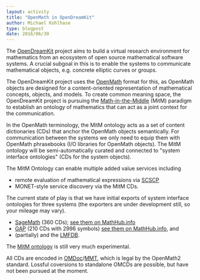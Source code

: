 ```yaml
---
layout: activity
title: "OpenMath in OpenDreamKit"
author: Michael Kohlhase
type: blogpost
date: 2016/06/30
---
```


The [OpenDreamKit](http://opendreamkit.org) project aims to build a virtual research environment for 
mathematics from an ecosystem of open source mathematical software systems. A crucial subgoal in this 
is to enable the systems to communicate mathematical objects, e.g. concrete elliptic curves or groups. 

The OpenDreamKit project uses the [OpenMath](http://openmath.org) format for this, as OpenMath objects are 
designed for a content-oriented representation of mathematical concepts, objects, and models. To create 
common meaning space, the OpenDreamKit project is pursuing the 
[Math-in-the-Middle](https://github.com/OpenDreamKit/OpenDreamKit/blob/master/WP6/CICM2016/published.pdf) (MitM)
paradigm to establish an ontology of mathematics that can act as a joint context for the communication. 

In the OpenMath terminology, the MitM ontology acts as a set of content dictionaries (CDs) that anchor the OpenMath 
objects semantically. For communication between the systems we only need to equip them with OpenMath phrasebooks 
(I/O libraries for OpenMath objects). The MitM ontology will be semi-automatically curated and connected to 
"system interface ontologies" (CDs for the system objects). 

The MitM Ontology can enable multiple added value services including 

* remote evaluation of mathematical expressions via 
  [SCSCP](http://www.sciencedirect.com/science/article/pii/S0747717111002124)
* MONET-style service discovery via the MitM CDs. 

The current state of play is that we have initial exports of system interface ontologies
for three systems (the exporters are under development still, so your mileage may vary). 

* [SageMath](http://www.sagemath.org/) (360 CDs);
  [see them on MathHub.info](https://mathhub.info/mh/mmt/?http://www.sagemath.org/)
* [GAP](http://www.gap-system.org/) (210 CDs with 2996 symbols)
  [see them on MathHub.info](https://mathhub.info/mh/mmt/?http://www.gap-system.org/), and 
* (partially) and the [LMFDB](http://lmfdb.org).

The [MitM ontology](https://mathhub.info/mh/mmt/?http://mathhub.info/ODK/math/) is still very much experimental.  

All CDs are encoded in [OMDoc](http://omdoc.org)/[MMT](https://uniformal.github.io), which
is legal by the OpenMath2 standard. Lossful coversions to standalone OMCDs are possible,
but have not been pursued at the moment. 
